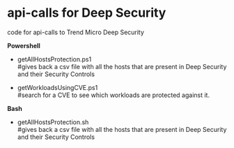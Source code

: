 # api-calls for Deep Security
code for api-calls to Trend Micro Deep Security

<b>Powershell</b>
- getAllHostsProtection.ps1 <br>
  #gives back a csv file with all the hosts that are present in Deep Security and their Security Controls
  
- getWorkloadsUsingCVE.ps1 <br>
  #search for a CVE to see which workloads are protected against it.

<b>Bash</b>
- getAllHostsProtection.sh <br>
  #gives back a csv file with all the hosts that are present in Deep Security and their Security Controls
